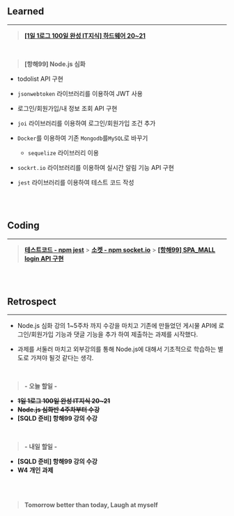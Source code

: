 ## Learned

---

> **[[1일 1로그 100일 완성 IT지식] 하드웨어 20~21](https://velog.io/@lilclown/1%EC%9D%BC-1%EB%A1%9C%EA%B7%B8-100%EC%9D%BC-%EC%99%84%EC%84%B1-IT%EC%A7%80%EC%8B%9D-%EC%86%8C%ED%94%84%ED%8A%B8%EC%9B%A8%EC%96%B42021)**

<br>

> **[항해99] Node.js 심화**

- todolist API 구현

- `jsonwebtoken` 라이브러리를 이용하여 JWT 사용

- 로그인/회원가입/내 정보 조회 API 구현

- `joi` 라이브러리를 이용하여 로그인/회원가입 조건 추가

- `Docker`를 이용하여 기존 `Mongodb`를`MySQL`로 바꾸기

  - `sequelize` 라이브러리 이용

- `sockrt.io` 라이브러리를 이용하여 실시간 알림 기능 API 구현

- `jest` 라이브러리를 이용하여 테스트 코드 작성

<br><br>

## Coding

---

> **[테스트코드 - npm jest](https://github.com/lilclown97/TIL/tree/main/%ED%95%AD%ED%95%B499/practice/hello-jest)** > **[소켓 - npm socket.io](https://github.com/lilclown97/TIL/tree/main/%ED%95%AD%ED%95%B499/practice/hello-socket)** > **[[항해99] SPA_MALL login API 구현](https://github.com/lilclown97/TIL/tree/main/%ED%95%AD%ED%95%B499/W4-SPA_MALL-login)**

<br><br>

## Retrospect

---

- Node.js 심화 강의 1~5주차 까지 수강을 마치고 기존에 만들었던 게시물 API에 로그인/회원가입 기능과 댓글 기능을 추가 하여 제출하는 과제를 시작했다.

- 과제를 서둘러 마치고 외부강의를 통해 Node.js에 대해서 기초적으로 학습하는 별도로 가져야 될것 같다는 생각.

<br>

> **- 오늘 할일 -**

- ~~**1일 1로그 100일 완성 IT지식 20~21**~~
- ~~**Node.js 심화반 4주차부터 수강**~~
- **[SQLD 준비] 항해99 강의 수강**

<br>

> **- 내일 할일 -**

- **[SQLD 준비] 항해99 강의 수강**
- **W4 개인 과제**

<br><br>

> **Tomorrow better than today, Laugh at myself**

